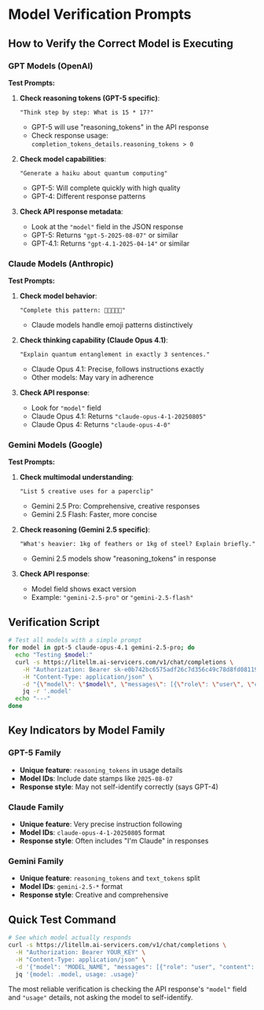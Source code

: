 # Model Verification Prompts

## How to Verify the Correct Model is Executing

### GPT Models (OpenAI)

**Test Prompts:**

1. **Check reasoning tokens (GPT-5 specific)**:
   ```
   "Think step by step: What is 15 * 17?"
   ```
   - GPT-5 will use "reasoning_tokens" in the API response
   - Check response usage: `completion_tokens_details.reasoning_tokens > 0`

2. **Check model capabilities**:
   ```
   "Generate a haiku about quantum computing"
   ```
   - GPT-5: Will complete quickly with high quality
   - GPT-4: Different response patterns

3. **Check API response metadata**:
   - Look at the `"model"` field in the JSON response
   - GPT-5: Returns `"gpt-5-2025-08-07"` or similar
   - GPT-4.1: Returns `"gpt-4.1-2025-04-14"` or similar

### Claude Models (Anthropic)

**Test Prompts:**

1. **Check model behavior**:
   ```
   "Complete this pattern: 🔴🔵🔴🔵🔴"
   ```
   - Claude models handle emoji patterns distinctively

2. **Check thinking capability (Claude Opus 4.1)**:
   ```
   "Explain quantum entanglement in exactly 3 sentences."
   ```
   - Claude Opus 4.1: Precise, follows instructions exactly
   - Other models: May vary in adherence

3. **Check API response**:
   - Look for `"model"` field
   - Claude Opus 4.1: Returns `"claude-opus-4-1-20250805"`
   - Claude Opus 4: Returns `"claude-opus-4-0"`

### Gemini Models (Google)

**Test Prompts:**

1. **Check multimodal understanding**:
   ```
   "List 5 creative uses for a paperclip"
   ```
   - Gemini 2.5 Pro: Comprehensive, creative responses
   - Gemini 2.5 Flash: Faster, more concise

2. **Check reasoning (Gemini 2.5 specific)**:
   ```
   "What's heavier: 1kg of feathers or 1kg of steel? Explain briefly."
   ```
   - Gemini 2.5 models show "reasoning_tokens" in response

3. **Check API response**:
   - Model field shows exact version
   - Example: `"gemini-2.5-pro"` or `"gemini-2.5-flash"`

## Verification Script

```bash
# Test all models with a simple prompt
for model in gpt-5 claude-opus-4.1 gemini-2.5-pro; do
  echo "Testing $model:"
  curl -s https://litellm.ai-servicers.com/v1/chat/completions \
    -H "Authorization: Bearer sk-e0b742bc6575adf26c7d356c49c78d8fd08119fcde1d6e188d753999b5f956fc" \
    -H "Content-Type: application/json" \
    -d "{\"model\": \"$model\", \"messages\": [{\"role\": \"user\", \"content\": \"Say your name\"}], \"max_tokens\": 30}" | \
    jq -r '.model'
  echo "---"
done
```

## Key Indicators by Model Family

### GPT-5 Family
- **Unique feature**: `reasoning_tokens` in usage details
- **Model IDs**: Include date stamps like `2025-08-07`
- **Response style**: May not self-identify correctly (says GPT-4)

### Claude Family  
- **Unique feature**: Very precise instruction following
- **Model IDs**: `claude-opus-4-1-20250805` format
- **Response style**: Often includes "I'm Claude" in responses

### Gemini Family
- **Unique feature**: `reasoning_tokens` and `text_tokens` split
- **Model IDs**: `gemini-2.5-*` format
- **Response style**: Creative and comprehensive

## Quick Test Command

```bash
# See which model actually responds
curl -s https://litellm.ai-servicers.com/v1/chat/completions \
  -H "Authorization: Bearer YOUR_KEY" \
  -H "Content-Type: application/json" \
  -d '{"model": "MODEL_NAME", "messages": [{"role": "user", "content": "Hi"}]}' | \
  jq '{model: .model, usage: .usage}'
```

The most reliable verification is checking the API response's `"model"` field and `"usage"` details, not asking the model to self-identify.
